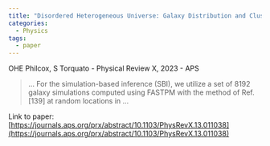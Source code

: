 ```yaml
---
title: "Disordered Heterogeneous Universe: Galaxy Distribution and Clustering across Length Scales"
categories:
  - Physics
tags:
  - paper
---
```

OHE Philcox, S Torquato - Physical Review X, 2023 - APS

>… For the simulation-based inference (SBI), we utilize a set of 8192 galaxy simulations computed using FASTPM with the method of Ref. [139] at random locations in …

Link to paper: [https://journals.aps.org/prx/abstract/10.1103/PhysRevX.13.011038](https://journals.aps.org/prx/abstract/10.1103/PhysRevX.13.011038)
